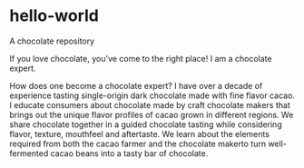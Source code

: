 # hello-world
A chocolate repository

If you love chocolate, you've come to the right place! I am a chocolate expert. 

How does one become a chocolate expert? I have over a decade of experience tasting single-origin dark chocolate made with fine flavor cacao.
I educate consumers about chocolate made by craft chocolate makers that brings out the unique flavor profiles of cacao grown in different regions.
We share chocolate together in a guided chocolate tasting while considering flavor, texture, mouthfeel and aftertaste.
We learn about the elements required from both the cacao farmer and the chocolate makerto turn well-fermented cacao beans into a tasty bar of chocolate.
